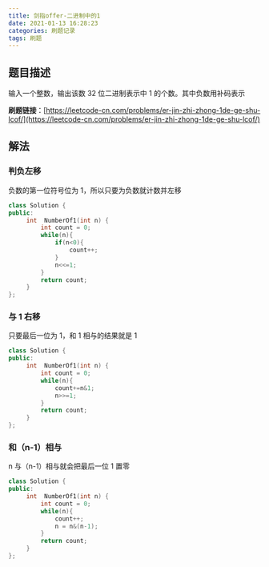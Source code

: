 ```yaml
---
title: 剑指offer-二进制中的1
date: 2021-01-13 16:28:23
categories: 刷题记录
tags: 刷题
---
```


## 题目描述

输入一个整数，输出该数 32 位二进制表示中 1 的个数。其中负数用补码表示

**刷题链接**：[https://leetcode-cn.com/problems/er-jin-zhi-zhong-1de-ge-shu-lcof/](https://leetcode-cn.com/problems/er-jin-zhi-zhong-1de-ge-shu-lcof/)

<!--more-->

## 解法

### 判负左移

负数的第一位符号位为 1，所以只要为负数就计数并左移

```C++
class Solution {
public:
     int  NumberOf1(int n) {
         int count = 0;
         while(n){
             if(n<0){
                 count++;
             }
             n<<=1;
         }
         return count;
     }
};
```

### 与 1 右移

只要最后一位为 1，和 1 相与的结果就是 1

```C++
class Solution {
public:
     int  NumberOf1(int n) {
         int count = 0;
         while(n){
             count+=n&1;
             n>>=1;
         }
         return count;
     }
};
```

### 和（n-1）相与

n 与（n-1）相与就会把最后一位 1 置零

```C++
class Solution {
public:
     int  NumberOf1(int n) {
         int count = 0;
         while(n){
             count++;
             n = n&(n-1);
         }
         return count;
     }
};
```
